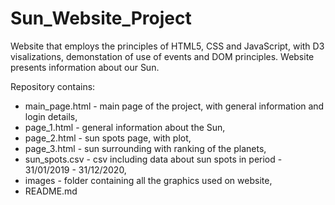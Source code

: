 # Sun_Website_Project

Website that employs the principles of HTML5, CSS and JavaScript, with D3 visalizations, demonstation of use of events and DOM principles. Website presents information about our Sun.

Repository contains:
- main_page.html - main page of the project, with general information and login details,
- page_1.html - general information about the Sun,
- page_2.html - sun spots page, with plot,
- page_3.html - sun surrounding with ranking of the planets,
- sun_spots.csv - csv including data about sun spots in period - 31/01/2019 - 31/12/2020,
- images - folder containing all the graphics used on website,
- README.md
